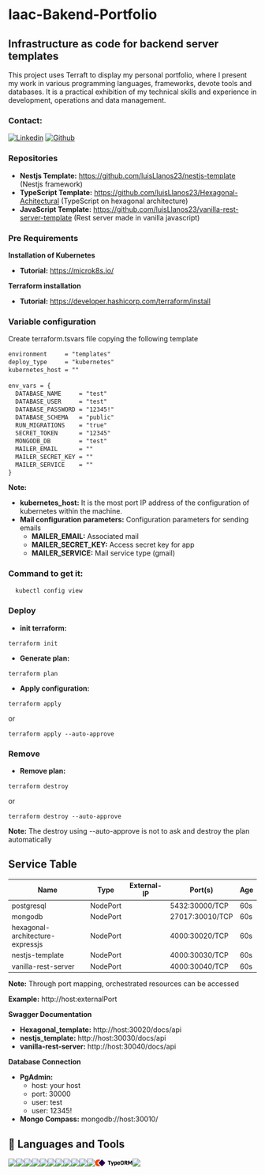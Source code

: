 # Iaac-Bakend-Portfolio
## Infrastructure as code for backend server templates
This project uses Terraft to display my personal portfolio, where I present my work in various programming languages, frameworks, devote tools and databases. It is a practical exhibition of my technical skills and experience in development, operations and data management.

### Contact:
[![Linkedin](https://img.shields.io/badge/-LinkedIn-blue?style=flat&logo=Linkedin&logoColor=white)](https://www.linkedin.com/in/luis-alfonso-llanos-a64639206/) [![Github](https://img.shields.io/badge/-Github-000?style=flat&logo=Github&logoColor=white)](https://github.com/luisLlanos23)

### Repositories
- __Nestjs Template:__ https://github.com/luisLlanos23/nestjs-template (Nestjs framework)
- __TypeScript Template:__ https://github.com/luisLlanos23/Hexagonal-Achitectural (TypeScript on hexagonal architecture)
- __JavaScript Template:__ https://github.com/luisLlanos23/vanilla-rest-server-template (Rest server made in vanilla javascript)

### Pre Requirements
__Installation of Kubernetes__
- __Tutorial:__ https://microk8s.io/

__Terraform installation__
- __Tutorial:__ https://developer.hashicorp.com/terraform/install

### Variable configuration
Create terraform.tsvars file copying the following template
```
environment     = "templates"
deploy_type     = "kubernetes"
kubernetes_host = ""

env_vars = {
  DATABASE_NAME     = "test"
  DATABASE_USER     = "test"
  DATABASE_PASSWORD = "12345!"
  DATABASE_SCHEMA   = "public"
  RUN_MIGRATIONS    = "true"
  SECRET_TOKEN      = "12345"
  MONGODB_DB        = "test"
  MAILER_EMAIL      = ""
  MAILER_SECRET_KEY = ""
  MAILER_SERVICE    = ""
}
```
__Note:__
- __kubernetes_host:__ It is the most port IP address of the configuration of kubernetes within the machine.
- __Mail configuration parameters:__ Configuration parameters for sending emails
  - __MAILER_EMAIL:__ Associated mail
  - __MAILER_SECRET_KEY:__ Access secret key for app
  - __MAILER_SERVICE:__ Mail service type (gmail)

### Command to get it:
```
  kubectl config view
```

### Deploy
- __init terraform:__
```
terraform init
```
- __Generate plan:__
```
terraform plan
```
- __Apply configuration:__
```
terraform apply
```
or
```
terraform apply --auto-approve
```
### Remove
- __Remove plan:__
```
terraform destroy
```
or
```
terraform destroy --auto-approve
```
__Note:__ The destroy using --auto-approve is not to ask and destroy the plan automatically
## Service Table
| Name                               | Type       | External-IP | Port(s)           | Age |
|------------------------------------|------------|-------------|-------------------|-----|
| postgresql                         | NodePort   | <none>      | 5432:30000/TCP    | 60s |
| mongodb                            | NodePort   | <none>      | 27017:30010/TCP   | 60s |
| hexagonal-architecture-expressjs   | NodePort   | <none>      | 4000:30020/TCP    | 60s |
| nestjs-template                    | NodePort   | <none>      | 4000:30030/TCP    | 60s |
| vanilla-rest-server                | NodePort   | <none>      | 4000:30040/TCP    | 60s |

__Note:__ Through port mapping, orchestrated resources can be accessed

__Example:__ http://host:externalPort

__Swagger Documentation__
- __Hexagonal_template:__ http://host:30020/docs/api
- __nestjs_template:__ http://host:30030/docs/api
- __vanilla-rest-server:__ http://host:30040/docs/api

__Database Connection__
- __PgAdmin:__
  - host: your host
  - port: 30000
  - user: test
  - user: 12345!
- __Mongo Compass:__ mongodb://host:30010/


## 📌 Languages and Tools
<img width="15%" src="https://www.vectorlogo.zone/logos/nodejs/nodejs-ar21.svg"><img width="15%" src="https://www.vectorlogo.zone/logos/javascript/javascript-ar21.svg"><img width="15%" src="https://www.vectorlogo.zone/logos/typescriptlang/typescriptlang-ar21.svg"><img width="15%" src="https://www.vectorlogo.zone/logos/expressjs/expressjs-ar21.svg"><img width="15%" src="https://www.vectorlogo.zone/logos/nestjs/nestjs-ar21.svg"><img width="15%" src="https://www.vectorlogo.zone/logos/postgresql/postgresql-ar21.svg"><img width="15%" src="https://www.vectorlogo.zone/logos/mongodb/mongodb-ar21.svg"><img width="15%" src="https://www.vectorlogo.zone/logos/terraformio/terraformio-ar21.svg"><img width="15%" src="https://www.vectorlogo.zone/logos/kubernetes/kubernetes-ar21.svg"><img width="15%" src="https://www.vectorlogo.zone/logos/docker/docker-ar21.svg"><img width="15%" src="https://www.vectorlogo.zone/logos/sequelizejs/sequelizejs-ar21.svg"><img width="15%" src="https://github.com/typeorm/typeorm/raw/master/resources/typeorm-logo-colored-dark.png"><img width="15%" src="https://static1.smartbear.co/swagger/media/assets/images/swagger_logo.svg">

